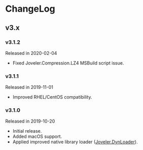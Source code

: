 # ChangeLog

## v3.x

### v3.1.2

Released in 2020-02-04

- Fixed Joveler.Compression.LZ4 MSBuild script issue.

### v3.1.1

Released in 2019-11-01

- Improved RHEL/CentOS compatibility.

### v3.1.0

Released in 2019-10-20

- Initial release.
- Added macOS support.
- Applied improved native library loader ([Joveler.DynLoader](https://github.com/ied206/Joveler.DynLoader)).
